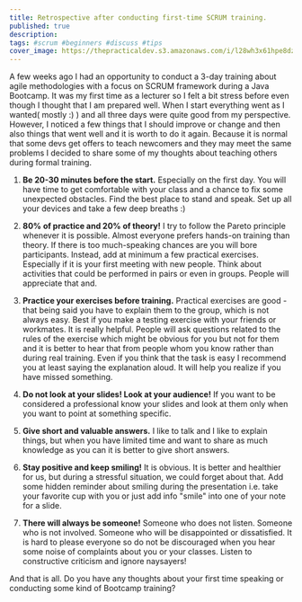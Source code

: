 ```yaml
---
title: Retrospective after conducting first-time SCRUM training.
published: true
description: 
tags: #scrum #beginners #discuss #tips
cover_image: https://thepracticaldev.s3.amazonaws.com/i/l28wh3x61hpe8dzsy9sb.jpg
---
```


A few weeks ago I had an opportunity to conduct a 3-day training about agile methodologies with a focus on SCRUM framework during a Java Bootcamp. It was my first time as a lecturer so I felt a bit stress before even though I thought that I am prepared well. When I start everything went as I wanted( mostly :) ) and all three days were quite good from my perspective.
     However, I noticed a few things that I should improve or change and then also things that went well and it is worth to do it again. Because it is normal that some devs get offers to teach newcomers and they may meet the same problems I decided to share some of my thoughts about teaching others during formal training.

1. **Be 20-30 minutes before the start.**
Especially on the first day. You will have time to get comfortable with your class and a chance to fix some unexpected obstacles. Find the best place to stand and speak. Set up all your devices and take a few deep breaths :)

2. **80% of practice and 20% of theory!**
I try to follow the Pareto principle whenever it is possible. Almost everyone prefers hands-on training than theory. If there is too much-speaking chances are you will bore participants. Instead, add at minimum a few practical exercises. Especially if it is your first meeting with new people. Think about activities that could be performed in pairs or even in groups. People will appreciate that and.

3. **Practice your exercises before training.**
Practical exercises are good - that being said you have to explain them to the group, which is not always easy. Best if you make a testing exercise with your friends or workmates. It is really helpful. People will ask questions related to the rules of the exercise which might be obvious for you but not for them and it is better to hear that from people whom you know rather than during real training. Even if you think that the task is easy I recommend you at least saying the explanation aloud. It will help you realize if you have missed something.

4. **Do not look at your slides! Look at your audience!**
If you want to be considered a professional know your slides and look at them only when you want to point at something specific.

5. **Give short and valuable answers.**
I like to talk and I like to explain things, but when you have limited time and want to share as much knowledge as you can it is better to give short answers. 

6. **Stay positive and keep smiling!**
It is obvious. It is better and healthier for us, but during a stressful situation, we could forget about that. Add some hidden reminder about smiling during the presentation i.e. take your favorite cup with you or just add info "smile" into one of your note for a slide. 

7. **There will always be someone!**
Someone who does not listen. Someone who is not involved. Someone who will be disappointed or dissatisfied. It is hard to please everyone so do not be discouraged when you hear some noise of complaints about you or your classes. Listen to constructive criticism and ignore naysayers!

And that is all. Do you have any thoughts about your first time speaking or conducting some kind of Bootcamp training?
